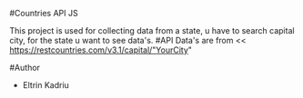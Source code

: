 #Countries API JS

This project is used for collecting data from a state, u have to search capital city, for the state u want to see data's.
#API Data's are from << https://restcountries.com/v3.1/capital/"YourCity"

#Author
 - Eltrin Kadriu
